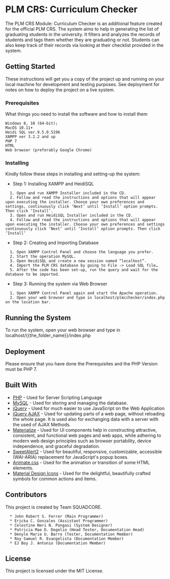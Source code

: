 # PLM CRS: Curriculum Checker

The PLM CRS Module: Curriculum Checker is an additional feature created for the official PLM CRS. The system aims to help in generating the list of graduating students in the university. It filters and analyzes the records of students and tags them whether they are graduating or not. Students can also keep track of their records via looking at their checklist provided in the system.

## Getting Started

These instructions will get you a copy of the project up and running on your local machine for development and testing purposes. See deployment for notes on how to deploy the project on a live system.

### Prerequisites

What things you need to install the software and how to install them

```
Windows 8, 10 (64-bit); 
MacOS 10.11+
Heidi SQL ver.9.5.0.5196
XAMPP ver 3.2.2 and up
PHP 7
HTML
Web browser (preferably Google Chrome)
```

### Installing

Kindly follow these steps in installing and setting-up the system:

* Step 1: Installing XAMPP and HeidiSQL

```
  1. Open and run XAMPP Installer included in the CD.
  2. Follow and read the instructions and options that will appear upon executing the installer. Choose your own preferences and settings, continuously click ‘Next’ until ‘Install’ option prompts. Then click ‘Install’.
  3. Open and run HeidiSQL Installer included in the CD.
  4. Follow and read the instructions and options that will appear upon executing the installer. Choose your own preferences and settings continuously click ‘Next’ until ‘Install’ option prompts. Then click ‘Install’
```

* Step 2: Creating and Importing Database

```
  1. Open XAMPP Control Panel and choose the language you prefer.
  2. Start the operation MySQL.
  3. Open HeidiSQL and create a new session named “localhost”.
  4. Import the PLM CRS database by going to File -> Load SQL file…
  5. After the code has been set-up, run the query and wait for the database to be imported.
```

* Step 3: Running the system via Web Browser

```
  1. Open XAMPP Control Panel again and start the Apache operation.
  2. Open your web browser and type in localhost/plmcchecker/index.php on the location bar.
```

## Running the System

To run the system, open your web browser and type in localhost/{{the_folder_name}}/index.php

## Deployment

Please ensure that you have done the Prerequisites and the PHP Version must be PHP 7.

## Built With

* [PHP](http://php.net/) - Used for Server Scripting Language
* [MySQL](https://www.mysql.com/) - Used for storing and managing the database.
* [jQuery](https://jquery.com/) - Used for much easier to use JavaScript on the Web Application
* [jQuery AJAX](http://api.jquery.com/jquery.ajax/) - Used for updating parts of a web page, without reloading the whole page. It is used also for exchanging data with a server with the used of AJAX Methods. 
* [Materialize](https://materializecss.com/) - Used for UI components help in constructing attractive, consistent, and functional web pages and web apps, while adhering to modern web design principles such as browser portability, device independence, and graceful degradation.
* [SweetAlert2](https://sweetalert2.github.io/) - Used for beautiful, responsive, customizable, accessible (WAI-ARIA) replacement for JavaScript's popup boxes.
* [Animate.css](https://daneden.github.io/animate.css/) - Used for the animation or transition of some HTML elements.
* [Material Design Icons](https://material.io/tools/icons/) - Used for the delightful, beautifully crafted symbols for common actions and items.

## Contributors

This project is created by Team SQUADCORE.

```
  * John Robert S. Ferrer (Main Programmer)
  * Ericka C. Gonzales (Assistant Programmer)
  * Celestine Neri N. Pongasi (System Designer)
  * Patricia Mae D. Dogelio (Head Tester, Documentation Head)
  * Denyle Marie U. Barro (Tester, Documentation Member)
  * Roy Samuel R. Evangelista (Documentation Member)
  * EJ Boy J. Antonio (Documentation Member)
```

## License

This project is licensed under the MIT License.
